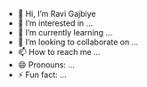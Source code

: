 - 👋 Hi, I’m Ravi Gajbiye
- 👀 I’m interested in ...
- 🌱 I’m currently learning ...
- 💞️ I’m looking to collaborate on ...
- 📫 How to reach me ...
- 😄 Pronouns: ...
- ⚡ Fun fact: ...

<!---
RaviGajbiye/RaviGajbiye is a ✨ special ✨ repository because its `README.md` (this file) appears on your GitHub profile.
You can click the Preview link to take a look at your changes.
--->
